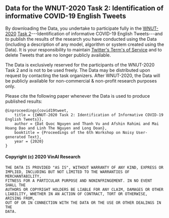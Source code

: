 ## Data for the WNUT-2020 Task 2: Identification of informative COVID-19 English Tweets

By downloading the Data, you undertake to participate fully in the [WNUT-2020](http://noisy-text.github.io/2020/) [Task 2](http://noisy-text.github.io/2020/covid19tweet-task.html)---Identification of informative COVID-19 English Tweets---and to publish the results of the research you have conducted using the  Data (including a description of any model, algorithm or system created using the Data). It is your responsibility to maintain [Twitter's Term's of Service](https://dev.twitter.com/overview/terms/policy.html) and to delete Tweets that are no longer publicly available.

The Data is exclusively reserved for the participants of the WNUT-2020 Task 2 and is not to be used freely. The Data  may be distributed upon request by contacting the task organizers. After WNUT-2020, the Data will be publicly available for non-commercial & non-profit research purposes only.

Please cite the following paper whenever the Data is used to produce published results:

	@inproceedings{covid19tweet,
		title = {{WNUT-2020 Task 2: Identification of Informative COVID-19 English Tweets}},
		author = {Dat Quoc Nguyen and Thanh Vu and Afshin Rahimi and Mai Hoang Dao and Linh The Nguyen and Long Doan},
		booktitle = {Proceedings of the 6th Workshop on Noisy User-generated Text},
		year = {2020}
	}


#### Copyright (c) 2020 VinAI Research

	THE DATA IS PROVIDED "AS IS", WITHOUT WARRANTY OF ANY KIND, EXPRESS OR
	IMPLIED, INCLUDING BUT NOT LIMITED TO THE WARRANTIES OF MERCHANTABILITY,
	FITNESS FOR A PARTICULAR PURPOSE AND NONINFRINGEMENT. IN NO EVENT SHALL THE
	AUTHORS OR COPYRIGHT HOLDERS BE LIABLE FOR ANY CLAIM, DAMAGES OR OTHER
	LIABILITY, WHETHER IN AN ACTION OF CONTRACT, TORT OR OTHERWISE, ARISING FROM,
	OUT OF OR IN CONNECTION WITH THE DATA OR THE USE OR OTHER DEALINGS IN THE
	DATA.

